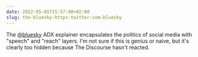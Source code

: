 ```yaml
---
date: 2022-05-05T15:57:08+02:00
slug: the-bluesky-https-twitter-com-bluesky
---
```

The [@bluesky](https://twitter.com/bluesky) ADX explainer encapsulates the politics of social media with "speech" and "reach" layers. I'm not sure if this is genius or naive, but it's clearly too hidden because The Discourse hasn't reacted.


